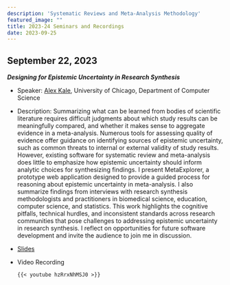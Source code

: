 ```yaml
---
description: 'Systematic Reviews and Meta-Analysis Methodology'
featured_image: ""
title: 2023-24 Seminars and Recordings
date: 2023-09-25
---
```


## September 22, 2023

***Designing for Epistemic Uncertainty in Research Synthesis***

- Speaker: [Alex Kale](https://cs.uchicago.edu/people/alex-kale/), University of Chicago, Department of Computer Science

- Description: Summarizing what can be learned from bodies of scientific literature requires difficult judgments about which study results can be meaningfully compared, and whether it makes sense to aggregate evidence in a meta-analysis. Numerous tools for assessing quality of evidence offer guidance on identifying sources of epistemic uncertainty, such as common threats to internal or external validity of study results. However, existing software for systematic review and meta-analysis does little to emphasize how epistemic uncertainty should inform analytic choices for synthesizing findings. I present MetaExplorer, a prototype web application designed to provide a guided process for reasoning about epistemic uncertainty in meta-analysis. I also summarize findings from interviews with research synthesis methodologists and practitioners in biomedical science, education, computer science, and statistics. This work highlights the cognitive pitfalls, technical hurdles, and inconsistent standards across research communities that pose challenges to addressing epistemic uncertainty in research synthesis. I reflect on opportunities for future software development and invite the audience to join me in discussion.

- [Slides](../seminar_15_metaexplorer.pdf)

-   Video Recording

        {{< youtube hzRrxNhMSJ0 >}}